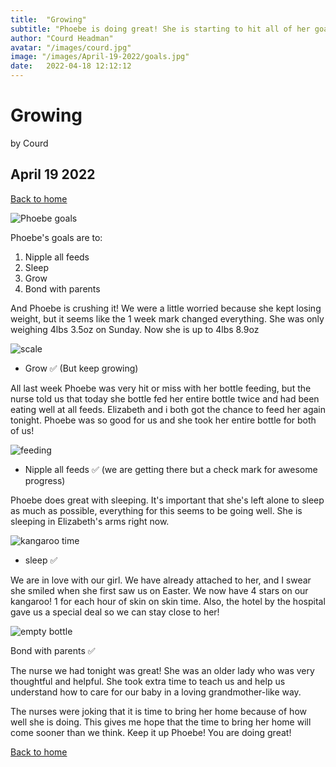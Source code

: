 ```yaml
---
​title​:  ​"​Growing" 
​subtitle​: ​"Phoebe is doing great! She is starting to hit all of her goals"
​author​: ​"​Courd Headman​" 
​avatar​: ​"​/images/courd.jpg​" 
​image​: ​"​/images/April-19-2022/goals.jpg​" 
​date​:   ​2022-04-18 12:12:12 
---
```

  
#  ​Growing
 
 ​by Courd 
  
##  ​April 19 2022 
  
 ​[​Back to home​](/) 
  
![Phoebe goals](/images/April-19-2022/20220419_210423.jpg)
 ​
 
Phoebe's goals are to:
1. Nipple all feeds
2. Sleep
3. Grow
4. Bond with parents
  
 ​And Phoebe is crushing it! We were a little worried because she kept losing weight, but it seems like the 1 week mark changed everything. She was only weighing 4lbs 3.5oz on Sunday. Now she is up to 4lbs 8.9oz
 
 
  
 ​![scale](/images/April-19-2022/20220419_213819.jpg)
  
 - Grow ✅ (But keep growing)
 
 
 All last week Phoebe was very hit or miss with her bottle feeding, but the nurse told us that today she bottle fed her entire bottle twice and had been eating well at all feeds. Elizabeth and i both got the chance to feed her again tonight. Phoebe was so good for us and she took her entire bottle for both of us!
 
  
 ​![feeding](/images/April-19-2022/20220419_204339.jpg)
  
  - Nipple all feeds ✅ (we are getting there but a check mark for awesome progress)
  
  Phoebe does great with sleeping. It's important that she's left alone to sleep as much as possible, everything for this seems to be going well. She is sleeping in Elizabeth's arms right now.
  
  ![kangaroo time](/images/April-19-2022/20220419_210516.jpg)
  
  - sleep ✅
  
  We are in love with our girl. We have already attached to her, and I swear she smiled when she first saw us on Easter. We now have 4 stars on our kangaroo! 1 for each hour of skin on skin time. Also, the hotel by the hospital gave us a special deal so we can stay close to her!
  

![empty bottle](/images/April-19-2022/20220419_204432.jpg)
  
  Bond with parents ✅
  
  The nurse we had tonight was great! She was an older lady who was very thoughtful and helpful. She took extra time to teach us and help us understand how to care for our baby in a loving grandmother-like way.
  
  The nurses were joking that it is time to bring her home because of how well she is doing. This gives me hope that the time to bring her home will come sooner than we think. Keep it up Phoebe! You are doing great!

  
  
 ​[​Back to home​](/)